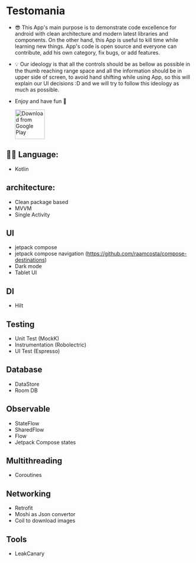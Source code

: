 # Testomania 
- 😎 This App's main purpose is to demonstrate code excellence for android with
  clean architecture and modern latest libraries and components.
  On the other hand, this App is useful to kill time while learning new things.
  App's code is open source and everyone can contribute, add his own category, fix bugs, or add features.
- 💡 Our ideology is that all the controls should be as bellow as possible in the thumb reaching range space
  and all the information should be in upper side of screen, to avoid hand shifting while using App,
  so this will explain our UI decisions :D and we will try to follow this ideology as much as possible.

- Enjoy and have fun 🤘
  
  [<img src="https://play.google.com/intl/en_us/badges/images/generic/en_badge_web_generic.png"
      alt="Download from Google Play"
      height="80">](https://play.google.com/store/apps/details?id=com.earth.testomania)

## 👩‍💻 Language:
- Kotlin

## architecture:
 - Clean package based 
 - MVVM
 - Single Activity
 
 ## UI
 - jetpack compose
 - jetpack compose navigation (https://github.com/raamcosta/compose-destinations)
 - Dark mode
 - Tablet UI
 
 ## DI
 - Hilt
 
 ## Testing
 - Unit Test (MockK)
 - Instrumentation (Robolectric)
 - UI Test (Espresso)

 ## Database
 - DataStore
 - Room DB

 ## Observable
 - StateFlow
 - SharedFlow
 - Flow
 - Jetpack Compose states

 ## Multithreading
 - Coroutines
 
 ## Networking
 - Retrofit
 - Moshi as Json convertor  
 - Coil to download images

 ## Tools
 - LeakCanary
